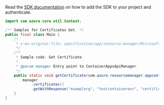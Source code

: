 Read the [SDK documentation](https://github.com/Azure/azure-sdk-for-java/blob/azure-resourcemanager-appcontainers_1.0.0-beta.1/sdk/appcontainers/azure-resourcemanager-appcontainers/README.md) on how to add the SDK to your project and authenticate.

```java
import com.azure.core.util.Context;

/** Samples for Certificates Get. */
public final class Main {
    /*
     * x-ms-original-file: specification/app/resource-manager/Microsoft.App/preview/2022-01-01-preview/examples/Certificate_Get.json
     */
    /**
     * Sample code: Get Certificate.
     *
     * @param manager Entry point to ContainerAppsApiManager.
     */
    public static void getCertificate(com.azure.resourcemanager.appcontainers.ContainerAppsApiManager manager) {
        manager
            .certificates()
            .getWithResponse("examplerg", "testcontainerenv", "certificate-firendly-name", Context.NONE);
    }
}
```
